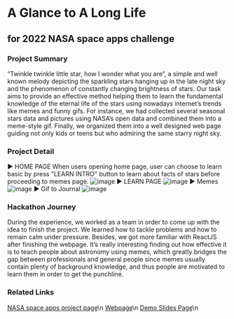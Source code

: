 # A Glance to A Long Life
## for 2022 NASA space apps challenge

### Project Summary
“Twinkle twinkle little star, how I wonder what you are”, a simple and well known melody depicting the sparkling stars hanging up in the late night sky and the phenomenon of constantly changing brightness of stars. Our task aims to provide an effective method helping them to learn the fundamental knowledge of the eternal life of the stars using nowadays internet’s trends like memes and funny gifs. For instance, we had collected several seasonal stars data and pictures using NASA’s open data and combined them into a meme-style gif. Finally, we organized them into a well designed web page guiding not only kids or teens but who admiring the same starry night sky.

### Project Detail
▶ HOME PAGE
When users opening home page, user can choose to learn basic by press "LEARN INTRO" button to learn about facts of stars before proceeding to memes page.
![image](https://user-images.githubusercontent.com/97749993/194766683-d459afdf-eefe-4711-bf83-c69a779c97cc.png)
▶ LEARN PAGE
![image](https://user-images.githubusercontent.com/97749993/194766700-300d9f11-ca53-4d2b-8ac4-21643c51cf90.png)
▶ Memes
![image](https://user-images.githubusercontent.com/97749993/194766711-8c4d01a2-8896-467f-9b0a-731e9cf27499.png)
▶ Gif to Journal
![image](https://user-images.githubusercontent.com/97749993/194766718-8cbc4c58-8678-4f1b-a9a0-fb477187d1a0.png)

### Hackathon Journey
During the experience, we worked as a team in order to come up with the idea to finish the project. We learned how to tackle problems and how to remain calm under pressure. Besides, we got more familiar with ReactJS after finishing the webpage.
It’s really interesting finding out how effective it is to teach people about astronomy using memes, which greatly bridges the gap between professionals and general people since memes usually contain plenty of background knowledge, and thus people are motivated to learn them in order to get the punchline.

### Related Links
[NASA space apps project page](https://2022.spaceappschallenge.org/challenges/2022-challenges/twinkle-twinkle-little-star/teams/save-your-ass/project)\n
[Webpage](https://a-biann.github.io/nasa-web/)\n
[Demo Slides Page](https://docs.google.com/presentation/d/1buD7a6w6S9JZqGoPIxLiDkaq71ZRdxShy2X8fIecwJY/edit#slide=id.g967d9b3c40_0_855)\n
